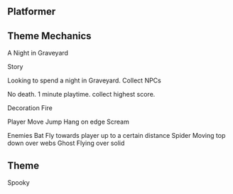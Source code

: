 ## Platformer

## Theme Mechanics

A Night in Graveyard

Story

  Looking to spend a night in Graveyard.
  Collect NPCs
  

No death. 1 minute playtime. collect highest score.

Decoration
  Fire

Player
  Move
  Jump
  Hang on edge
  Scream

Enemies
  Bat Fly towards player up to a certain distance
  Spider Moving top down over webs
  Ghost Flying over solid

## Theme

Spooky
